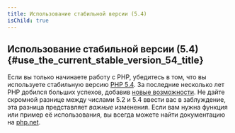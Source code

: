 ```yaml
---
title: Использование стабильной версии (5.4)
isChild: true
---
```


## Использование стабильной версии (5.4) {#use_the_current_stable_version_54_title}

Если вы только начинаете работу с PHP, убедитесь в том, что вы используете стабильную версию [PHP 5.4][php-release]. За последние несколько лет PHP добился больших успехов, добавив [новые возможности](#language_highlights). Не дайте скромной разнице между числами 5.2 и 5.4 ввести вас в заблуждение, эта разница представляет _важные_ изменения. Если вам нужна функция или пример её использования, вы всегда можете найти документацию на [php.net][php-docs].

[php-release]: http://www.php.net/downloads.php
[php-docs]: http://www.php.net/manual/ru/
